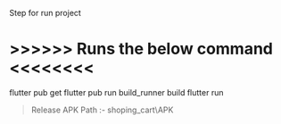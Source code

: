 Step for run project
<h1>>>>>>> Runs the below command <<<<<<<<</h1>
flutter pub get
flutter pub run build_runner build
flutter run

> Release APK Path :- shoping_cart\APK
